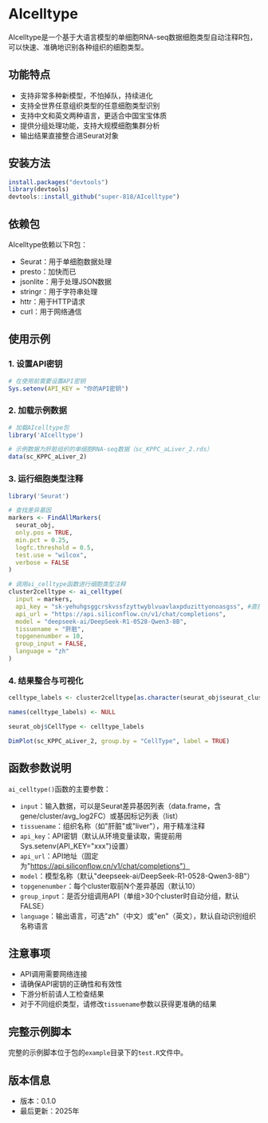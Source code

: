 # AIcelltype

AIcelltype是一个基于大语言模型的单细胞RNA-seq数据细胞类型自动注释R包，可以快速、准确地识别各种组织的细胞类型。

## 功能特点
- 支持非常多种新模型，不怕掉队，持续进化
- 支持全世界任意组织类型的任意细胞类型识别
- 支持中文和英文两种语言，更适合中国宝宝体质
- 提供分组处理功能，支持大规模细胞集群分析
- 输出结果直接整合进Seurat对象

## 安装方法

```r
install.packages("devtools")
library(devtools)
devtools::install_github("super-818/AIcelltype")

```

## 依赖包
AIcelltype依赖以下R包：
- Seurat：用于单细胞数据处理
- presto：加快而已
- jsonlite：用于处理JSON数据
- stringr：用于字符串处理
- httr：用于HTTP请求
- curl：用于网络通信


## 使用示例

### 1. 设置API密钥

```r
# 在使用前需要设置API密钥
Sys.setenv(API_KEY = "你的API密钥")
```

### 2. 加载示例数据

```r
# 加载AIcelltype包
library('AIcelltype')

# 示例数据为肝脏组织的单细胞RNA-seq数据（sc_KPPC_aLiver_2.rds）
data(sc_KPPC_aLiver_2)
```

### 3. 运行细胞类型注释

```r
library('Seurat')

# 查找差异基因
markers <- FindAllMarkers(
  seurat_obj,
  only.pos = TRUE,
  min.pct = 0.25,
  logfc.threshold = 0.5,
  test.use = "wilcox",
  verbose = FALSE
)

# 调用ai_celltype函数进行细胞类型注释
cluster2celltype <- ai_celltype(
  input = markers,
  api_key = "sk-yehuhgsggcrskvssfzyttwyblvuavlaxpduzittyonoasgss", #直接公开，star后就能使用
  api_url = "https://api.siliconflow.cn/v1/chat/completions", 
  model = "deepseek-ai/DeepSeek-R1-0528-Qwen3-8B",
  tissuename = "肝脏",
  topgenenumber = 10,
  group_input = FALSE,
  language = "zh"
)
```

### 4. 结果整合与可视化

```r
celltype_labels <- cluster2celltype[as.character(seurat_obj$seurat_clusters)]

names(celltype_labels) <- NULL

seurat_obj$CellType <- celltype_labels

DimPlot(sc_KPPC_aLiver_2, group.by = "CellType", label = TRUE)


```

## 函数参数说明

`ai_celltype()`函数的主要参数：

- `input`：输入数据，可以是Seurat差异基因列表（data.frame，含gene/cluster/avg_log2FC）或基因标记列表（list）
- `tissuename`：组织名称（如"肝脏"或"liver"），用于精准注释
- `api_key`：API密钥（默认从环境变量读取，需提前用Sys.setenv(API_KEY="xxx")设置）
- `api_url`：API地址（固定为"https://api.siliconflow.cn/v1/chat/completions"）
- `model`：模型名称（默认"deepseek-ai/DeepSeek-R1-0528-Qwen3-8B"）
- `topgenenumber`：每个cluster取前N个差异基因（默认10）
- `group_input`：是否分组调用API（单组>30个cluster时自动分组，默认FALSE）
- `language`：输出语言，可选"zh"（中文）或"en"（英文），默认自动识别组织名称语言

## 注意事项
- API调用需要网络连接
- 请确保API密钥的正确性和有效性
- 下游分析前请人工检查结果
- 对于不同组织类型，请修改`tissuename`参数以获得更准确的结果

## 完整示例脚本
完整的示例脚本位于包的`example`目录下的`test.R`文件中。

## 版本信息
- 版本：0.1.0
- 最后更新：2025年
